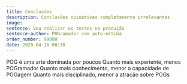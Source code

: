 ```yaml
---
title: Conclusões
description: Conclusões opinativas completamente irrelevantes
image:
sentence: Vou realizar os testes na produção
sentence-author: POGramador com auto-estima
order_number: 99000
date: 2020-04-16 00:30
---
```


POG é uma arte dominada por poucos
Quanto mais experiente, menos POGramador
Quanto mais conhecimento, menor a capacidade de POGagem
Quanto mais disciplinado, menor a atração sobre POGs

